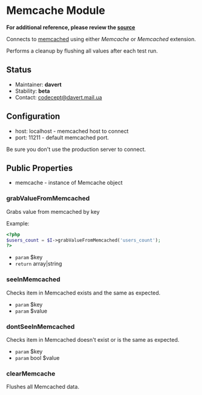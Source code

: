 # Memcache Module

**For additional reference, please review the [source](https://github.com/Codeception/Codeception/tree/master/src/Codeception/Module/Memcache.php)**


Connects to [memcached](http://www.memcached.org/) using either _Memcache_ or _Memcached_ extension.

Performs a cleanup by flushing all values after each test run.

## Status

* Maintainer: **davert**
* Stability: **beta**
* Contact: codecept@davert.mail.ua

## Configuration

* host: localhost - memcached host to connect
* port: 11211 - default memcached port.

Be sure you don't use the production server to connect.

## Public Properties

* memcache - instance of Memcache object












### grabValueFromMemcached
 Grabs value from memcached by key

Example:

``` php
<?php
$users_count = $I->grabValueFromMemcached('users_count');
?>
```

 * `param`  $key
 * `return`  array|string

### seeInMemcached
 Checks item in Memcached exists and the same as expected.

 * `param`  $key
 * `param`  $value

### dontSeeInMemcached
 Checks item in Memcached doesn't exist or is the same as expected.

 * `param`  $key
 * `param`  bool $value

### clearMemcache
 Flushes all Memcached data.






































